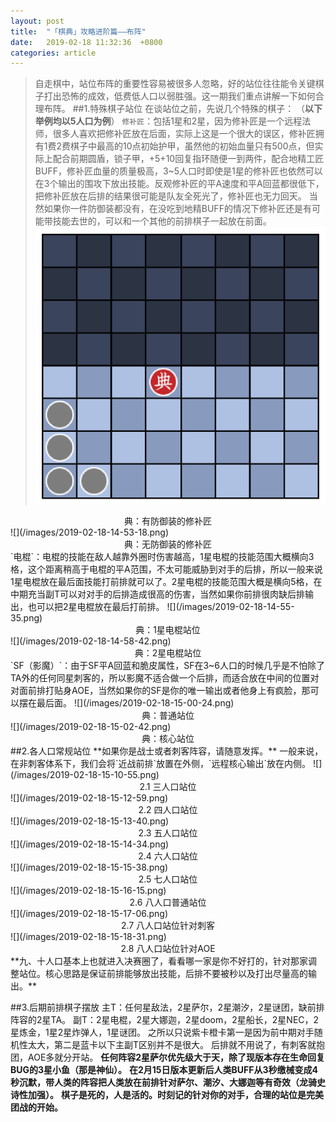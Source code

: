 ```yaml
---
layout: post
title:  "「棋典」攻略进阶篇——布阵"
date:   2019-02-18 11:32:36  +0800
categories: article
---
```

> 自走棋中，站位布阵的重要性容易被很多人忽略，好的站位往往能令关键棋子打出恐怖的成效，低费低人口以弱胜强。这一期我们重点讲解一下如何合理布阵。
##1.特殊棋子站位
在谈站位之前，先说几个特殊的棋子：
（**以下举例均以5人口为例**）
`修补匠`：包括1星和2星，因为修补匠是一个远程法师，很多人喜欢把修补匠放在后面，实际上这是一个很大的误区，修补匠拥有1费2费棋子中最高的10点初始护甲，虽然他的初始血量只有500点，但实际上配合前期圆盾，锁子甲，+5+10回复指环随便一到两件，配合地精工匠BUFF，修补匠血量的质量极高，3~5人口时即使是1星的修补匠也依然可以在3个输出的围攻下放出技能。反观修补匠的平A速度和平A回蓝都很低下，把修补匠放在后排的结果很可能是队友全死光了，修补匠也无力回天。
当然如果你一件防御装都没有，在没吃到地精BUFF的情况下修补匠还是有可能带技能去世的，可以和一个其他的前排棋子一起放在前面。
![](/images/2019-02-18-14-50-16.png)
<center>典：有防御装的修补匠 </center>
![](/images/2019-02-18-14-53-18.png)
<center>典：无防御装的修补匠</center>
`电棍`：电棍的技能在敌人越靠外圈时伤害越高，1星电棍的技能范围大概横向3格，这个距离稍高于电棍的平A范围，不太可能威胁到对手的后排，所以一般来说1星电棍放在最后面技能打前排就可以了。2星电棍的技能范围大概是横向5格，在中期充当副T可以对对手的后排造成很高的伤害，当然如果你前排很肉缺后排输出，也可以把2星电棍放在最后打前排。
![](/images/2019-02-18-14-55-35.png)
<center>典：1星电棍站位</center> 
![](/images/2019-02-18-14-58-42.png)  
<center>典：2星电棍站位</center> 
     `SF（影魔）`：由于SF平A回蓝和脆皮属性，SF在3~6人口的时候几乎是不怕除了TA外的任何同星刺客的，所以影魔不适合做一个后排，而适合放在中间的位置对对面前排打贴身AOE，当然如果你的SF是你的唯一输出或者他身上有疯脸，那可以摆在最后面。 
![](/images/2019-02-18-15-00-24.png)
<center>典：普通站位</center>  
![](/images/2019-02-18-15-02-42.png)
<center>典：核心站位</center> 
##2.各人口常规站位
**如果你是战士或者刺客阵容，请随意发挥。**
一般来说，在非刺客体系下，我们会将`近战前排`放置在外侧，`远程核心输出`放在内侧。
![](/images/2019-02-18-15-10-55.png)
<center>2.1 三人口站位</center>
![](/images/2019-02-18-15-12-59.png)
<center>2.2 四人口站位</center>
![](/images/2019-02-18-15-13-40.png)
<center>2.3 五人口站位</center>
![](/images/2019-02-18-15-14-34.png)
<center>2.4 六人口站位</center>
![](/images/2019-02-18-15-15-38.png)
<center>2.5 七人口站位</center>
![](/images/2019-02-18-15-16-15.png)
<center>2.6 八人口普通站位</center>
![](/images/2019-02-18-15-17-06.png)
<center>2.7 八人口站位针对刺客</center>
![](/images/2019-02-18-15-18-31.png)
<center>2.8 八人口站位针对AOE</center>
**九、十人口基本上也就进入决赛圈了，看看哪一家是你不好打的，针对那家调整站位。核心思路是保证前排能够放出技能，后排不要被秒以及打出尽量高的输出。**

##3.后期前排棋子摆放
    主T：任何星敌法，2星萨尔，2星潮汐，2星谜团，缺前排阵容的2星TA。
副T：2星电棍，2星大娜迦，2星doom，2星船长，2星NEC，2星炼金，1星2星炸弹人，1星谜团。
之所以只说紫卡橙卡第一是因为前中期对手随机性太大，第二是蓝卡以下主副T区别并不是很大。
后排就不用说了，有刺客就抱团，AOE多就分开站。
**任何阵容2星萨尔优先级大于天，除了现版本存在生命回复BUG的3星小鱼（那是神仙）。**
**在2月15日版本更新后人类BUFF从3秒缴械变成4秒沉默，带人类的阵容把人类放在前排针对萨尔、潮汐、大娜迦等有奇效（龙骑史诗性加强）。**
**棋子是死的，人是活的。时刻记的针对你的对手，合理的站位是完美团战的开始。**

